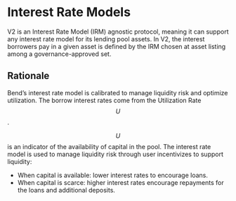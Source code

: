 # Interest Rate Models

V2 is an Interest Rate Model (IRM) agnostic protocol, meaning it can support any interest rate model for its lending pool assets. In V2, the interest borrowers pay in a given asset is defined by the IRM chosen at asset listing among a governance-approved set.

## Rationale

Bend’s interest rate model is calibrated to manage liquidity risk and optimize utilization. The borrow interest rates come from the Utilization Rate $$U$$.

$$U$$ is an indicator of the availability of capital in the pool. The interest rate model is used to manage liquidity risk through user incentivizes to support liquidity:

* When capital is available: lower interest rates to encourage loans.
* When capital is scarce: higher interest rates encourage repayments for the loans and additional deposits.
